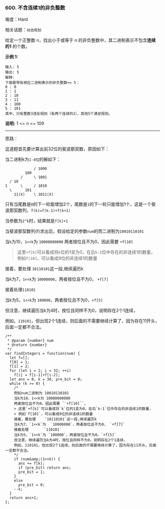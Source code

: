 ### 600. 不含连续1的非负整数

难度：Hard

相关话题：`动态规划`

给定一个正整数 n，找出小于或等于 n 的非负整数中，其二进制表示不包含**连续的1** 的个数。



**示例 1:** 



```
输入: 5
输出: 5
解释: 
下面是带有相应二进制表示的非负整数<= 5：
0 : 0
1 : 1
2 : 10
3 : 11
4 : 100
5 : 101
其中，只有整数3违反规则（有两个连续的1），其他5个满足规则。
```


**说明:**  1 <= n <= 109




-----

思路：

这道题首先要计算出前32位的斐波那契数，原因如下：

当二进制k为`1-4位`的解如下：
```
             / 1000
         100      
       /     \ 1001      
  / 10          
1      \     / 1010
  \      101
    11(X)    \ 1011(X)
```
只有当尾数是`0`的下一轮能增加2个，尾数是`1`的下一轮只能增加1个，这是一个斐波那契数列，`f(k)=f(k-1)+f(k+1)`

当参数为`2^k`时，结果就是`f[k]+1`
 
当斐波那契数列(f)求出后，假设给定的参数`num`的而二进制为`10010110101`
 
当`k`为10，`1<<k`为 `10000000000`
两者按位且不为0，因此需要 `+f[10]`
 
> 这里`+f[k]`可以看成将`k`位的1变为0，在后`k-1`位中存在的非连续1的数量，
> 例如`f[10]`，可以看成9位的非连续1的数量

接着，要处理 `10110101`这一段,继续遍历k

当k为7，`1<<k`为  `10000000`，两者按位且不为0， `+f[7]`

接着处理`110101`

当k为5，`1<<k`为 `100000`，两者按位且不为0，`+f[5]`

但注意，继续遍历当k为4时，按位且同样不为0，说明存在2个1连续，

例如，`110101`，但出现2个1连续，则后面的不需要继续计算了，因为存在11开头，后面一定都不合法。


```
/**
 * @param {number} num
 * @return {number}
 */
var findIntegers = function(num) {
  let f=[];
  f[0] = 1;
  f[1] = 2;
  for (let i = 2; i < 32; ++i)
    f[i] = f[i-1]+f[i-2];
  let ans = 0, k = 30, pre_bit = 0;
  while (k >= 0) {
    /*
    例如num二进制为 10010110101
    当k为10，1<<k为 10000000000
    两者按位且不为0，因此需要 ``+f[10]``，
    > 这里`+f[k]`可以看成将`k`位的1变为0，在后`k-1`位中存在的非连续1的数量，
    > 例如`f[10]`，可以看成9位的非连续1的数量
    接着，要处理    `10110101`这一段,继续遍历k
    当k为7，`1<<k`为  `10000000`，两者按位且不为0， `+f[7]`
    接着处理       `110101`
    当k为5，`1<<k`为 `100000`，两者按位且不为0，`+f[5]`
    但注意，继续遍历当k为4时，按位且同样不为0，说明存在2个1连续，
    例如，110101，但出现2个1连续，则后面的不需要继续计算了，因为存在11开头，后面一定都不合法。
    */
    if (num&amp;(1<<k)) {
      ans += f[k];
      if (pre_bit) return ans;
      pre_bit = 1;
    }
    else
      pre_bit = 0;
    --k;
  }
  return ans+1;
};
```

